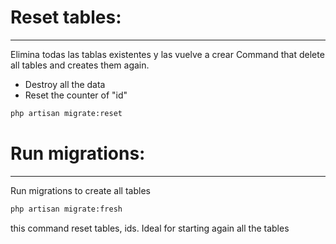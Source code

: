 # Reset tables:
---
Elimina todas las tablas existentes y las vuelve a crear
Command that delete all tables and creates them again.
- Destroy all the data
- Reset the counter of "id"
```sh
php artisan migrate:reset

```

# Run migrations:
---
Run migrations to create all tables 

```sh
php artisan migrate:fresh
```
this command reset tables, ids. Ideal for starting again all the tables


